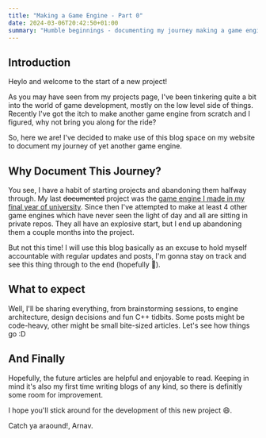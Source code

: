 ```yaml
---
title: "Making a Game Engine - Part 0"
date: 2024-03-06T20:42:50+01:00
summary: "Humble beginnings - documenting my journey making a game engine"
---
```


## Introduction

Heylo and welcome to the start of a new project!

As you may have seen from my projects page, I've been tinkering quite a bit into the world of game development, mostly on the low level side of things. Recently I've got the itch to make another game engine from scratch and I figured, why not bring you along for the ride?

So, here we are! I've decided to make use of this blog space on my website to document my journey of yet another game engine.

## Why Document This Journey?

You see, I have a habit of starting projects and abandoning them halfway through. My last ~~documented~~ project was the [game engine I made in my final year of university](https://arnavmehta3000.github.io/projects/proximityengine/). Since then I've attempted to make at least 4 other game engines which have never seen the light of day and all are sitting in private repos. They all have an explosive start, but I end up abandoning them a couple months into the project.

But not this time! I will use this blog basically as an excuse to hold myself accountable with regular updates and posts, I'm gonna stay on track and see this thing through to the end (hopefully 🤞).

## What to expect

Well, I'll be sharing everything, from brainstorming sessions, to engine architecture, design decisions and fun C++ tidbits. Some posts might be code-heavy, other might be small bite-sized articles. Let's see how things go :D

## And Finally

Hopefully, the future articles are helpful and enjoyable to read. Keeping in mind it's also my first time writing blogs of any kind, so there is definitly some room for improvement.

I hope you'll stick around for the development of this new project 😄.

Catch ya araound!,
Arnav.
